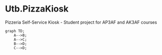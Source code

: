 # Utb.PizzaKiosk
Pizzeria Self-Service Kiosk - Student project for AP3AF and AK3AF courses

```mermaid
graph TD;
    A-->B;
    A-->C;
    B-->D;
    C-->D;
```
